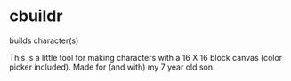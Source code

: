cbuildr
=======

builds character(s)

This is a little tool for making characters with a 16 X 16 block canvas (color picker included).  Made for (and with) my 7 year old son.

